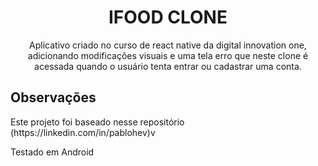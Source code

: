 
<h1 align="center">
    IFOOD CLONE 
</h1>

<p align="center">
    Aplicativo criado no curso de react native da digital innovation one,
    adicionando modificações visuais e uma tela erro que neste clone é acessada quando o usuário tenta entrar ou cadastrar uma conta.
</p>

## Observações
<p>Este projeto foi baseado nesse repositório (https://linkedin.com/in/pablohev)v</p>
<p>Testado em Android</p>
